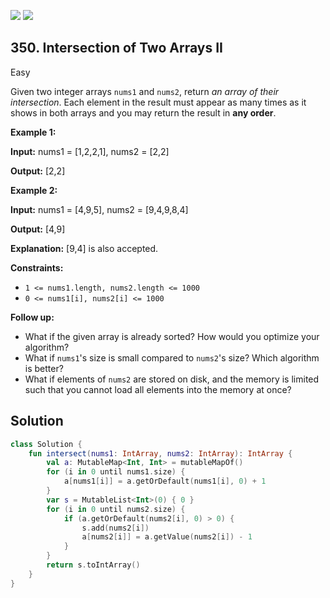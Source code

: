 [![](https://img.shields.io/github/stars/javadev/LeetCode-in-Kotlin?label=Stars&style=flat-square)](https://github.com/javadev/LeetCode-in-Kotlin)
[![](https://img.shields.io/github/forks/javadev/LeetCode-in-Kotlin?label=Fork%20me%20on%20GitHub%20&style=flat-square)](https://github.com/javadev/LeetCode-in-Kotlin/fork)

## 350\. Intersection of Two Arrays II

Easy

Given two integer arrays `nums1` and `nums2`, return _an array of their intersection_. Each element in the result must appear as many times as it shows in both arrays and you may return the result in **any order**.

**Example 1:**

**Input:** nums1 = [1,2,2,1], nums2 = [2,2]

**Output:** [2,2]

**Example 2:**

**Input:** nums1 = [4,9,5], nums2 = [9,4,9,8,4]

**Output:** [4,9]

**Explanation:** [9,4] is also accepted.

**Constraints:**

*   `1 <= nums1.length, nums2.length <= 1000`
*   `0 <= nums1[i], nums2[i] <= 1000`

**Follow up:**

*   What if the given array is already sorted? How would you optimize your algorithm?
*   What if `nums1`'s size is small compared to `nums2`'s size? Which algorithm is better?
*   What if elements of `nums2` are stored on disk, and the memory is limited such that you cannot load all elements into the memory at once?

## Solution

```kotlin
class Solution {
    fun intersect(nums1: IntArray, nums2: IntArray): IntArray {
        val a: MutableMap<Int, Int> = mutableMapOf()
        for (i in 0 until nums1.size) {
            a[nums1[i]] = a.getOrDefault(nums1[i], 0) + 1
        }
        var s = MutableList<Int>(0) { 0 }
        for (i in 0 until nums2.size) {
            if (a.getOrDefault(nums2[i], 0) > 0) {
                s.add(nums2[i])
                a[nums2[i]] = a.getValue(nums2[i]) - 1
            }
        }
        return s.toIntArray()
    }
}
```